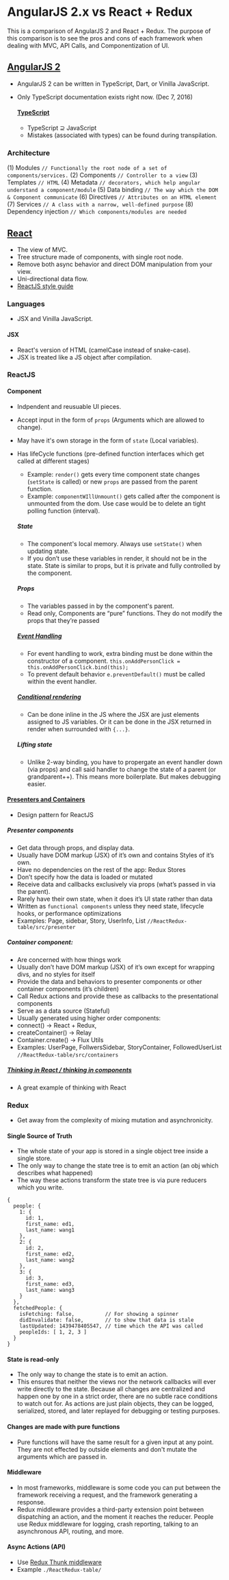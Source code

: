 # AngularJS 2.x vs React + Redux

This is a comparison of AngularJS 2 and React + Redux. The purpose of this comparison is to see the pros and cons of each framework when dealing with MVC, API Calls, and Componentization of UI.

## [AngularJS 2](https://angular.io/)
- AngularJS 2 can be written in TypeScript, Dart, or Vinilla JavaScript.
- Only TypeScript documentation exists right now. (Dec 7, 2016)
  
  #### [TypeScript](www.typescriptlang.org)
  - TypeScript ⊇ JavaScript
  - Mistakes (associated with types) can be found during transpilation.

### Architecture

 (1) Modules `// Functionally the root node of a set of components/services.`
 (2) Components `// Controller to a view`
 (3) Templates `// HTML`
 (4) Metadata `// decorators, which help angular understand a component/module`
 (5) Data binding `// The way which the DOM & Component communicate`
 (6) Directives `// Attributes on an HTML element`
 (7) Services `// A class with a narrow, well-defined purpose`
 (8) Dependency injection `// Which components/modules are needed`
 

## [React](https://facebook.github.io/react/)
- The view of MVC.
- Tree structure made of components, with single root node.
- Remove both async behavior and direct DOM manipulation from your view.
- Uni-directional data flow.
- [ReactJS style guide](https://github.com/airbnb/javascript/tree/master/react)

### Languages 
- JSX and Vinilla JavaScript.

#### JSX
- React's version of HTML (camelCase instead of snake-case).
- JSX is treated like a JS object after compilation.

### ReactJS

#### Component
- Indpendent and reusuable UI pieces. 
- Accept input in the form of `props` (Arguments which are allowed to change).
- May have it's own storage in the form of `state` (Local variables).
- Has lifeCycle functions (pre-defined function interfaces which get called at different stages)
  - Example: `render()` gets every time component state changes (`setState` is called) or new `props` are passed from the parent function.
  - Example: `componentWIllUnmount()` gets called after the component is unmounted from the dom. Use case would be to delete an tight polling function (interval).

  ##### State
  - The component's local memory. Always use `setState()` when updating state.
  - If you don’t use these variables in render, it should not be in the state. State is similar to props, but it is private and fully controlled by the component.

  ##### Props
  - The variables passed in by the component's parent.
  - Read only, Components are “pure” functions. They do not modify the props that they’re passed

  ##### [Event Handling](https://facebook.github.io/react/docs/handling-events.html)
  - For event handling to work, extra binding must be done within the constructor of a component. `this.onAddPersonClick = this.onAddPersonClick.bind(this);`
  - To prevent default behavior `e.preventDefault()` must be called within the event handler.

  ##### [Conditional rendering](https://facebook.github.io/react/docs/conditional-rendering.html)
  - Can be done inline in the JS where the JSX are just elements assigned to JS variables. Or it can be done in the JSX returned in render when surrounded with `{...}`. 

  ##### Lifting state
  - Unlike 2-way binding, you have to propergate an event handler down (via props) and call said handler to change the state of a parent (or grandparent++). This means more boilerplate. But makes debugging easier.

#### [Presenters and Containers](https://medium.com/@dan_abramov/smart-and-dumb-components-7ca2f9a7c7d0#.7p38ctxlh)
- Design pattern for ReactJS

 ##### Presenter components
 - Get data through props, and display data.
 - Usually have DOM markup (JSX) of it’s own and contains Styles of it’s own.
 - Have no dependencies on the rest of the app: Redux Stores
 - Don’t specify how the data is loaded or mutated
 - Receive data and callbacks exclusively via props (what’s passed in via the parent).
 - Rarely have their own state, when it does it’s UI state rather than data
 - Written as `functional components` unless they need state, lifecycle hooks, or performance optimizations
 - Examples: Page, sidebar, Story, UserInfo, List
 `//ReactRedux-table/src/presenter`

 ##### Container component:
 - Are concerned with how things work
 - Usually don’t have DOM markup (JSX) of it’s own except for wrapping divs, and no styles for itself
 - Provide the data and behaviors to presenter components or other container components (it’s children)
 - Call Redux actions and provide these as callbacks to the presentational components
 - Serve as a data source (Stateful)
 - Usually generated using higher order components: 
  - connect() → React + Redux,
  - createContainer() → Relay
  - Container.create() → Flux Utils
 - Examples: UserPage, FollwersSidebar, StoryContainer, FollowedUserList
 `//ReactRedux-table/src/containers`

##### [Thinking in React / thinking in components](https://facebook.github.io/react/docs/thinking-in-react.html)
- A great example of thinking with React

### Redux
- Get away from the complexity of mixing mutation and asynchronicity.

#### Single Source of Truth
- The whole state of your app is stored in a single object tree inside a single store.
- The only way to change the state tree is to emit an action (an obj which describes what happened)
- The way these actions transform the state tree is via pure reducers which you write.
```
{
  people: {
    1: {
      id: 1,
      first_name: ed1,
      last_name: wang1
    },
    2: {
      id: 2,
      first_name: ed2,
      last_name: wang2
    },
    3: {
      id: 3,
      first_name: ed3,
      last_name: wang3
    }
  },
  fetchedPeople: {
    isFetching: false,          // For showing a spinner
    didInvalidate: false,       // to show that data is stale
    lastUpdated: 1439478405547, // time which the API was called
    peopleIds: [ 1, 2, 3 ]
  }
}
```
#### State is read-only
- The only way to change the state is to emit an action.
- This ensures that neither the views nor the network callbacks will ever write directly to the state. Because all changes are centralized and happen one by one in a strict order, there are no subtle race conditions to watch out for. As actions are just plain objects, they can be logged, serialized, stored, and later replayed for debugging or testing purposes.

#### Changes are made with pure functions
- Pure functions will have the same result for a given input at any point. They are not effected by outside elements and don't mutate the arguments which are passed in.

#### Middleware
- In most frameworks, middleware is some code you can put between the framework receiving a request, and the framework generating a response.
- Redux middleware provides a third-party extension point between dispatching an action, and the moment it reaches the reducer. People use Redux middleware for logging, crash reporting, talking to an asynchronous API, routing, and more.

#### Async Actions (API)
- Use [Redux Thunk middleware](https://github.com/gaearon/redux-thunk)
- Example `./ReactRedux-table/`
